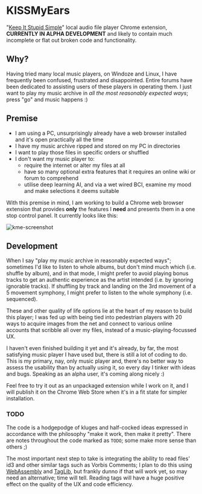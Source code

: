 # KISSMyEars

"[Keep It Stupid Simple](https://en.wikipedia.org/wiki/KISS_principle)" local audio file player Chrome extension, **CURRENTLY IN ALPHA DEVELOPMENT** and likely to contain much incomplete or flat out broken code and functionality.

## Why?
Having tried many local music players, on Windoze and Linux, I have frequently been confused, frustrated and disappointed. Entire forums have been dedicated to assisting users of these players in operating them. I just want to play my music archive in *all the most reasonably expected ways*; press "go" and music happens :)

## Premise
 * I am using a PC, unsurprisingly already have a web browser installed and it's open practically all the time
 * I have my music archive ripped and stored on my PC in directories
 * I want to play those files in specific orders or shuffled
 * I don't want my music player to:
   * require the internet or alter my files at all
   * have so many optional extra features that it requires an online wiki or forum to comprehend
   * utilise deep learning AI, and via a wet wired BCI, examine my mood and make selections it deems suitable

With this premise in mind, I am working to build a Chrome web browser extension that provides **only** the features I **need** and presents them in a one stop control panel. It currently looks like this:

![kme-screenshot](https://user-images.githubusercontent.com/3055947/124341320-654b6180-dbb3-11eb-927f-1da0fdf302b8.png)

## Development
When I say "play my music archive in reasonably expected ways"; sometimes I'd like to listen to whole albums, but don't mind much which (i.e. shuffle by album), and in that mode, I might prefer to avoid playing bonus tracks to get an authentic experience as the artist intended (i.e. by ignoring ignorable tracks). If shuffling by track and landing on the 3rd movement of a 5 movement symphony, I might prefer to listen to the whole symphony (i.e. sequenced).

These and other quality of life options lie at the heart of my reason to build this player; I was fed up with being tied into pedestrian players with 20 ways to acquire images from the net and connect to various online accounts that scribble all over my files, instead of a music-playing-focussed UX.

I haven't even finished building it yet and it's already, by far, the most satisfying music player I have used but, there is still a lot of coding to do. This is my primary, nay, only music player and, there's no better way to assess the usability than by actually using it, so every day I tinker with ideas and bugs. Speaking as an alpha user, it's coming along nicely :)

Feel free to try it out as an unpackaged extension while I work on it, and I will publish it on the Chrome Web Store when it's in a fit state for simpler installation.

### TODO
The code is a hodgepodge of kluges and half-cocked ideas expressed in accordance with the philosophy "make it work, then make it pretty". There are notes throughout the code marked as `TODO`; some make more sense than others ;)

The most important next step to take is integrating the ability to read files' id3 and other similar tags such as Vorbis Comments; I plan to do this using [WebAssembly](https://developer.mozilla.org/en-US/docs/WebAssembly) and [TagLib](https://en.wikipedia.org/wiki/TagLib), but frankly dunno if that will work yet, so may need an alternative; time will tell. Reading tags will have a huge positive effect on the quality of the UX and code efficiency.
